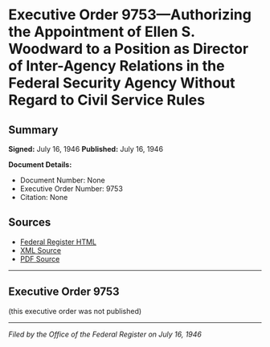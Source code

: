 # Executive Order 9753—Authorizing the Appointment of Ellen S. Woodward to a Position as Director of Inter-Agency Relations in the Federal Security Agency Without Regard to Civil Service Rules

## Summary

**Signed:** July 16, 1946
**Published:** July 16, 1946

**Document Details:**
- Document Number: None
- Executive Order Number: 9753
- Citation: None

## Sources
- [Federal Register HTML](https://www.presidency.ucsb.edu/documents/executive-order-9753-authorizing-the-appointment-ellen-s-woodward-position-director-inter)
- [XML Source](None)
- [PDF Source](None)

---

## Executive Order 9753

(this executive order was not published)

---

*Filed by the Office of the Federal Register on July 16, 1946*
